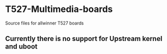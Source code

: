 # T527-Multimedia-boards
Source files for allwinner T527 boards
## Currently there is no support for Upstream kernel and uboot
